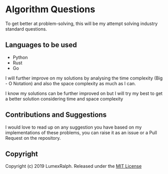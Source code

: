 # Algorithm Questions

To get better at problem-solving, this will be my attempt solving industry standard questions.

## Languages to be used

- Python
- Rust
- Go

I will further improve on my solutions by analysing the time complexity (Big - O Notation) and also the space complexity as much as I can.

I know my solutions can be further improved on but I will try my best to get a better solution considering time and space complexity

## Contributions and Suggestions

I would love to read up on any suggestion you have based on my implementations of these problems, you can raise it as an issue or a Pull Request on the repository.

## Copyright

Copyright (c) 2019 LumexRalph. Released under the [MIT License](https://github.com/Lumexralph/interview-questions/blob/master/LICENSE)

